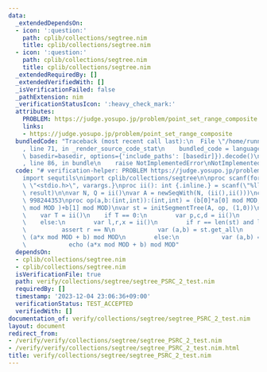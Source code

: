 ```yaml
---
data:
  _extendedDependsOn:
  - icon: ':question:'
    path: cplib/collections/segtree.nim
    title: cplib/collections/segtree.nim
  - icon: ':question:'
    path: cplib/collections/segtree.nim
    title: cplib/collections/segtree.nim
  _extendedRequiredBy: []
  _extendedVerifiedWith: []
  _isVerificationFailed: false
  _pathExtension: nim
  _verificationStatusIcon: ':heavy_check_mark:'
  attributes:
    PROBLEM: https://judge.yosupo.jp/problem/point_set_range_composite
    links:
    - https://judge.yosupo.jp/problem/point_set_range_composite
  bundledCode: "Traceback (most recent call last):\n  File \"/home/runner/.local/lib/python3.10/site-packages/onlinejudge_verify/documentation/build.py\"\
    , line 71, in _render_source_code_stat\n    bundled_code = language.bundle(stat.path,\
    \ basedir=basedir, options={'include_paths': [basedir]}).decode()\n  File \"/home/runner/.local/lib/python3.10/site-packages/onlinejudge_verify/languages/nim.py\"\
    , line 86, in bundle\n    raise NotImplementedError\nNotImplementedError\n"
  code: "# verification-helper: PROBLEM https://judge.yosupo.jp/problem/point_set_range_composite\n\
    import sequtils\nimport cplib/collections/segtree\n\nproc scanf(formatstr: cstring){.header:\
    \ \"<stdio.h>\", varargs.}\nproc ii(): int {.inline.} = scanf(\"%lld\\n\", addr\
    \ result)\n\nvar N, Q = ii()\nvar A = newSeqWith(N, (ii(),ii()))\nconst MOD =\
    \ 998244353\nproc op(a,b:(int,int)):(int,int) = (b[0]*a[0] mod MOD,(b[0]*a[1]\
    \ mod MOD )+b[1] mod MOD)\nvar st = initSegmentTree(A, op, (1,0))\nfor i in 0..<Q:\n\
    \    var T = ii()\n    if T == 0:\n        var p,c,d = ii()\n        st.update(p,(c,d))\n\
    \    else:\n        var l,r,x = ii()\n        if r == len(st) and l == 0:\n  \
    \          assert r == N\n            var (a,b) = st.get_all\n            echo\
    \ (a*x mod MOD + b) mod MOD\n        else:\n            var (a,b) = st.get(l,r)\n\
    \            echo (a*x mod MOD + b) mod MOD"
  dependsOn:
  - cplib/collections/segtree.nim
  - cplib/collections/segtree.nim
  isVerificationFile: true
  path: verify/collections/segtree/segtree_PSRC_2_test.nim
  requiredBy: []
  timestamp: '2023-12-04 23:06:36+09:00'
  verificationStatus: TEST_ACCEPTED
  verifiedWith: []
documentation_of: verify/collections/segtree/segtree_PSRC_2_test.nim
layout: document
redirect_from:
- /verify/verify/collections/segtree/segtree_PSRC_2_test.nim
- /verify/verify/collections/segtree/segtree_PSRC_2_test.nim.html
title: verify/collections/segtree/segtree_PSRC_2_test.nim
---
```

